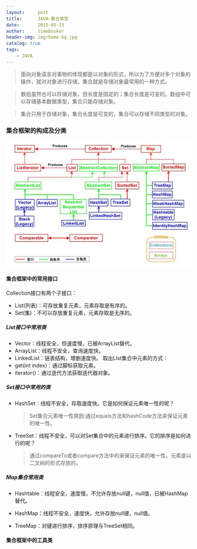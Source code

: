 ```yaml
---
layout:     post
title:      JAVA-集合类型
date:       2015-05-13
author:     timebusker
header-img: img/home-bg.jpg
catalog: true
tags:
    - JAVA
---
```


> 面向对象语言对事物的体现都是以对象的形式，所以为了方便对多个对象的操作，就对对象进行存储，集合就是存储对象最常用的一种方式。

> 数组虽然也可以存储对象，但长度是固定的；集合长度是可变的。数组中可以存储基本数据类型，集合只能存储对象。

> 集合只用于存储对象，集合长度是可变的，集合可以存储不同类型的对象。

### 集合框架的构成及分类
![image](/img/java-coding/4/1.png) 

#### 集合框架中的常用接口
Collection接口有两个子接口：
- List(列表)：可存放重复元素，元素存取是有序的。
- Set(集)：不可以存放重复元素，元素存取是无序的。

##### List接口中常用类
- Vector：线程安全，但速度慢，已被ArrayList替代。
- ArrayList：线程不安全，查询速度快。
- LinkedList：链表结构，增删速度快。
取出LIst集合中元素的方式：
- get(int  index)：通过脚标获取元素。
- iterator()：通过迭代方法获取迭代器对象。

##### Set接口中常用的类
- HashSet：线程不安全，存取速度快。它是如何保证元素唯一性的呢？
  > Set集合元素唯一性原因:通过equals方法和hashCode方法来保证元素的唯一性。

- TreeSet：线程不安全，可以对Set集合中的元素进行排序。它的排序是如何进行的呢？
  > 通过compareTo或者compare方法中的来保证元素的唯一性。元素是以二叉树的形式存放的。

##### Map集合常用类
- Hashtable：线程安全，速度慢，不允许存放null键，null值，已被HashMap替代。

- HashMap：线程不安全，速度快，允许存放null键，null值。

- TreeMap：对键进行排序，排序原理与TreeSet相同。

#### 集合框架中的工具类




